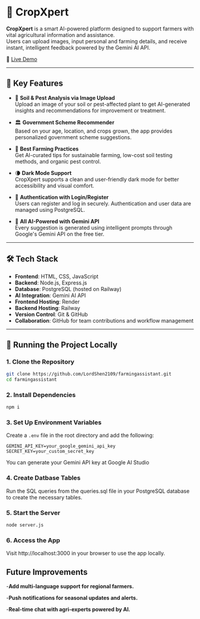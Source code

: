# 🌾 CropXpert

**CropXpert** is a smart AI-powered platform designed to support farmers with vital agricultural information and assistance.  
Users can upload images, input personal and farming details, and receive instant, intelligent feedback powered by the Gemini AI API.

🔗 [Live Demo](https://farmingassistant-dc9u.onrender.com/)

---

## 🚀 Key Features

- 📸 **Soil & Pest Analysis via Image Upload**  
  Upload an image of your soil or pest-affected plant to get AI-generated insights and recommendations for improvement or treatment.

- 🏛️ **Government Scheme Recommender**  
  Based on your age, location, and crops grown, the app provides personalized government scheme suggestions.

- 🌱 **Best Farming Practices**  
  Get AI-curated tips for sustainable farming, low-cost soil testing methods, and organic pest control.

- 🌘 **Dark Mode Support**  
  CropXpert supports a clean and user-friendly dark mode for better accessibility and visual comfort.

- 🔐 **Authentication with Login/Register**  
  Users can register and log in securely. Authentication and user data are managed using PostgreSQL.

- 🤖 **All AI-Powered with Gemini API**  
  Every suggestion is generated using intelligent prompts through Google's Gemini API on the free tier.

---

## 🛠️ Tech Stack

- **Frontend**: HTML, CSS, JavaScript  
- **Backend**: Node.js, Express.js  
- **Database**: PostgreSQL (hosted on Railway)  
- **AI Integration**: Gemini AI API  
- **Frontend Hosting**: Render  
- **Backend Hosting**: Railway  
- **Version Control**: Git & GitHub  
- **Collaboration**: GitHub for team contributions and workflow management

---

## 📂 Running the Project Locally

### 1. Clone the Repository

```bash
git clone https://github.com/LordShen2109/farmingassistant.git
cd farmingassistant
```
### 2. Install Dependencies

```bash
npm i
```
### 3. Set Up Environment Variables

Create a `.env` file in the root directory and add the following:

```env
GEMINI_API_KEY=your_google_gemini_api_key
SECRET_KEY=your_custom_secret_key
```
You can generate your Gemini API key at Google AI Studio

### 4. Create Datbase Tables
Run the SQL queries from the queries.sql file in your PostgreSQL database to create the necessary tables.

### 5. Start the Server
```bash
node server.js
```

### 6. Access the App
Visit http://localhost:3000 in your browser to use the app locally.

## Future Improvements
-**Add multi-language support for regional farmers.**

-**Push notifications for seasonal updates and alerts.**

-**Real-time chat with agri-experts powered by AI.**
